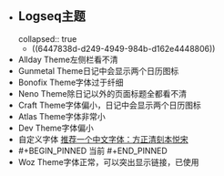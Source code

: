 - ## Logseq主题
  collapsed:: true
	- ((6447838d-d249-4949-984b-d162e4448806))
- Allday Theme左侧栏看不清
- Gunmetal Theme日记中会显示两个日历图标
- Bonofix Theme字体过于纤细
- Neno Theme除日记以外的页面标题全都看不清
- Craft Theme字体偏小，日记中会显示两个日历图标
- Atlas Theme字体非常小
- Dev Theme字体偏小
- 自定义字体 [推荐一个中文字体：方正清刻本悦宋](https://cn.logseq.com/t/topic/2970)
- #+BEGIN_PINNED
  当前
  #+END_PINNED
- Woz Theme字体正常，可以突出显示链接，已使用
